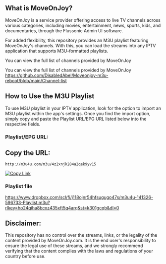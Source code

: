 ## What is MoveOnJoy?

MoveOnJoy is a service provider offering access to live TV channels across various categories, including movies, entertainment, news, sports, kids, and documentaries, through the Flussonic Admin UI software.

For added flexibility, this repository provides an M3U playlist featuring MoveOnJoy's channels. With this, you can load the streams into any IPTV application that supports M3U-formatted playlists.

You can view the full list of channels provided by MoveOnJoy 

You can view the full list of channels provided by MoveOnJoy https://github.com/DisabledAbel/Moveonjoy-m3u-reboot/blob/main/Channel-list


## How to Use the M3U Playlist

To use M3U playlist in your IPTV application, look for the option to import an M3U playlist within the app's settings. Once you find the import option, simply copy and paste the Playlist URL/EPG URL listed below into the respective fields.

### Playlist/EPG URL:
## Copy the URL:
`http://m3u4u.com/m3u/4z2xnjk284a2qek9yv15`

[![Copy Link](https://img.shields.io/badge/Copy-Link-blue?style=for-the-badge)](http://m3u4u.com/m3u/4z2xnjk284a2qek9yv15)

### Playlist file
https://www.dropbox.com/scl/fi/j118ojnr54hfsugugo47s/m3u4u-141326-596733-Playlist.m3u?rlkey=ho24qiha8bcxz435xft5q4arq&st=k301gcqb&dl=0
## Disclaimer:

This repository has no control over the streams, links, or the legality of the content provided by MoveOnJoy.com. It is the end user's responsibility to ensure the legal use of these streams, and we strongly recommend verifying that the content complies with the laws and regulations of your country before use.
